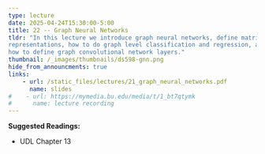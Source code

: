 ```yaml
---
type: lecture
date: 2025-04-24T15:30:00-5:00
title: 22 -- Graph Neural Networks
tldr: "In this lecture we introduce graph neural networks, define matrix
representations, how to do graph level classification and regression, and 
how to define graph convolutional network layers."
thumbnail: /_images/thumbnails/ds598-gnn.png
hide_from_announcments: true
links: 
    - url: /static_files/lectures/21_graph_neural_networks.pdf
      name: slides
#    - url: https://mymedia.bu.edu/media/t/1_bt7qtymk
#      name: lecture recording
---
```

**Suggested Readings:**
- UDL Chapter 13
